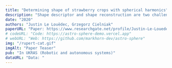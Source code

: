```yaml
---
title: "Determining shape of strawberry crops with spherical harmonics"
description: "Shape descriptor and shape reconstruction are two challenges found in computer vision and graphics as well as in perception for robotics, especially for some fields such as agrirobotics (robotics for agriculture). Being able to offer a reliable description of shape that can also translate directly into an high fidelity model of the shape, would be of high importance for a lot of applications such as phenotyping or agronomy. In this paper we report on our work on using spherical harmonics to offer efficient representation of strawberry shapes and we validate them by reconstructing the fruits. The reconstruction achieve extremely close results to the original shape (less than 1% deviation) and the representation reduce the complexity and improve compactness by a large factor (minimum 100)."
date: "2020"
authors: "Justin Le Louëdec, Grzegorz Cielniak"
paperURL: "Paper: https://www.researchgate.net/profile/Justin-Le-Louedec/publication/341194975_Determining_shape_of_strawberry_crops_with_spherical_harmonics/links/5fd219b0a6fdcc697bf389c2/Determining-shape-of-strawberry-crops-with-spherical-harmonics.pdf"
# codeURL: "Code: https://astro-sphere-demo.vercel.app"
# webURL: "Web: https://github.com/markhorn-dev/astro-sphere"
img: "/rupert-cat.gif"
imgAlt: "Paper Teaser"
pub: "In UKRAS (Robotic and autonomous systems)"
dataURL: "Data: "
---
```


